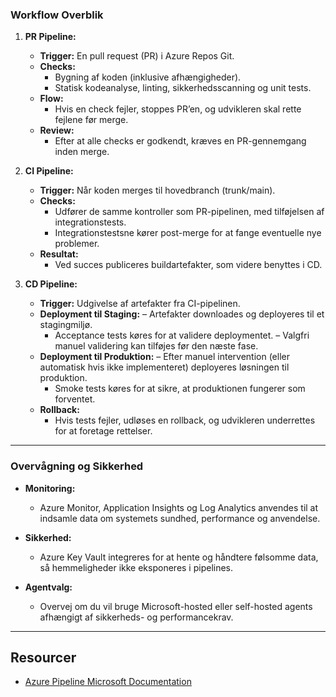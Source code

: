 ### Workflow Overblik
1. **PR Pipeline:**
    - **Trigger:** En pull request (PR) i Azure Repos Git.
    - **Checks:**  
        - Bygning af koden (inklusive afhængigheder).  
        - Statisk kodeanalyse, linting, sikkerhedsscanning og unit tests.
    - **Flow:**  
        - Hvis en check fejler, stoppes PR’en, og udvikleren skal rette fejlene før merge.
    - **Review:**  
        - Efter at alle checks er godkendt, kræves en PR-gennemgang inden merge.

2. **CI Pipeline:**    
    - **Trigger:** Når koden merges til hovedbranch (trunk/main).
    - **Checks:**  
        - Udfører de samme kontroller som PR-pipelinen, med tilføjelsen af integrationstests.  
        - Integrationstestsne kører post-merge for at fange eventuelle nye problemer.
    - **Resultat:**  
        - Ved succes publiceres buildartefakter, som videre benyttes i CD.

3. **CD Pipeline:**    
    - **Trigger:** Udgivelse af artefakter fra CI-pipelinen.
    - **Deployment til Staging:** – Artefakter downloades og deployeres til et stagingmiljø.  
        - Acceptance tests køres for at validere deploymentet. – Valgfri manuel validering kan tilføjes før den næste fase.
    - **Deployment til Produktion:** – Efter manuel intervention (eller automatisk hvis ikke implementeret) deployeres løsningen til produktion.  
        - Smoke tests køres for at sikre, at produktionen fungerer som forventet.
    - **Rollback:**  
        - Hvis tests fejler, udløses en rollback, og udvikleren underrettes for at foretage rettelser.
        
---

### Overvågning og Sikkerhed
- **Monitoring:**  
    - Azure Monitor, Application Insights og Log Analytics anvendes til at indsamle data om systemets sundhed, performance og anvendelse.
    
- **Sikkerhed:**  
    - Azure Key Vault integreres for at hente og håndtere følsomme data, så hemmeligheder ikke eksponeres i pipelines.
    
- **Agentvalg:**  
    - Overvej om du vil bruge Microsoft-hosted eller self-hosted agents afhængigt af sikkerheds- og performancekrav.

---

## Resourcer
- [Azure Pipeline Microsoft Documentation](https://learn.microsoft.com/en-us/azure/devops/pipelines/architectures/devops-pipelines-baseline-architecture?view=azure-devops)